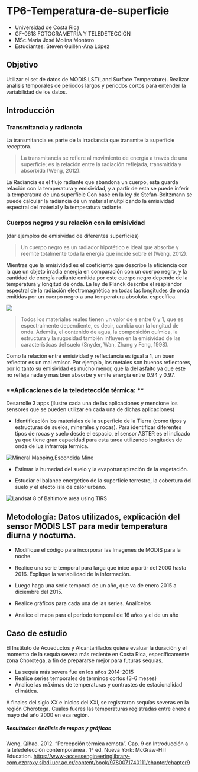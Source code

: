 # TP6-Temperatura-de-superficie
- Universidad de Costa Rica 
- GF-0618 FOTOGRAMETRÍA Y TELEDETECCIÓN
- MSc.María José Molina Montero
- Estudiantes: Steven Guillén-Ana López
## Objetivo

Utilizar el set de datos de MODIS LST(Land Surface Temperature).
Realizar análisis temporales de periodos largos y periodos cortos para entender la variabilidad de los datos.


## Introducción  

### **Transmitancia y radiancia**

La transmitancia es parte de la irradiancia que transmite la superficie receptora.
> La transmitancia se refiere al movimiento de energía a través de una superficie; es la relación entre la radiación reflejada, transmitida y  absorbida (Weng, 2012). 

La Radiancia es el flujo radiante que abandona un cuerpo, esta guarda relación con la temperatura y emisividad, y a partir de esta se puede inferir la temperatura de una superficie
Con base en la ley de Stefan-Boltzmann se puede calcular la radiancia de un material multplicando la emisividad espectral del material y la temperatura radiante.


### **Cuerpos negros y su relación con la emisividad** 
(dar ejemplos de emisividad de diferentes superficies)

> Un cuerpo negro es un radiador hipotético e ideal que absorbe y reemite totalmente toda la energía que incide sobre él (Weng, 2012).

Mientras que la emisividad es el coeficiente que describe la eficiencia con la que un objeto irradia energía en comparación con un cuerpo negro, y la cantidad de energía radiante emitida por este cuerpo negro depende de la temperatura y longitud de onda. La ley de Planck describe el resplandor espectral de la radiación electromagnética en todas las longitudes de onda emitidas por un cuerpo negro a una temperatura absoluta. específica.

![](https://www.flukeprocessinstruments.com/sites/default/files/emissivity.png)

>Todos los materiales reales tienen un valor de e entre 0 y 1, que es espectralmente dependiente, es decir, cambia con la longitud de onda. Además, el contenido de agua, la composición química, la estructura y la rugosidad también influyen en la emisividad de las características del suelo (Snyder, Wan, Zhang y Feng, 1998).

Como la relación entre emisividad y reflectancia es igual a 1, un buen reflector es un mal emisor. Por ejemplo, los metales son buenos reflectores, por lo tanto su emisividad es mucho menor, que la del asfalto ya que este no refleja nada y mas bien absorbe y emite energía entre 0.94 y 0.97.



### **Aplicaciones de la teledetección térmica: ** 
Desarrolle 3 apps (ilustre cada una de las aplicaciones y mencione los sensores que se pueden utilizar en cada una de dichas aplicaciones)

- Identificación los materiales de la superficie de la Tierra (como tipos y estructuras de suelos, minerales y rocas).
 Para identificar diferentes tipos de rocas y suelo desde el espacio, el sensor ASTER es el indicado ya que tiene gran capacidad para esta tarea utilizando longitudes de onda de luz infrarroja térmica.

![Mineral Mapping,Escondida Mine](https://www.earthondrive.com/image/data/Temp/aster/aster_3.jpg)

- Estimar la humedad del suelo y la evapotranspiración de la vegetación.


- Estudiar el balance energético de la superficie terrestre, la cobertura del suelo y el efecto isla de calor urbano.

![Landsat 8 of Baltimore area using TIRS](http://urbanhi.net/_Media/balt_20180708_tir-2_med_hr-2.png)

## Metodología: Datos utilizados, explicación del sensor MODIS LST para medir temperatura diurna y nocturna. 


- Modifique el código para incorporar las Imagenes de MODIS para la noche.

- Realice una serie temporal para larga que inice a partir del 2000 hasta 2016. Explique la variabilidad de la información.

- Luego haga una serie temporal de un año, que va de enero 2015 a diciembre del 2015.

- Realice gráficos para cada una de las series. Analícelos
- Analice el mapa para el periodo temporal de 16 años y el de un año

## Caso de estudio 

El Instituto de Acueductos y Alcantarillados quiere evaluar la duración y el momento de la sequía severa más reciente en Costa Rica, específicamente zona Chorotega, a fin de prepararse mejor para futuras sequías. 
-	La sequía más severa fue en los años 2014-2015
-	Realice series temporales de términos cortos (3-6 meses)
-	Analice las máximas de temperaturas y contrastes de estacionalidad climática.

A finales del siglo XX e inicios del XXI, se registraron sequías severas en la región Chorotega. Cuales fueres las temperaturas registradas entre enero a mayo del año 2000 en esa región.


##### Resultados: Análisis de mapas y gráficos








Weng, Qihao. 2012. “Percepción térmica remota”. Cap. 9 en Introducción a la teledetección contemporánea . 1ª ed. Nueva York: McGraw-Hill Education. https://www-accessengineeringlibrary-com.ezproxy.sibdi.ucr.ac.cr/content/book/9780071740111/chapter/chapter9
